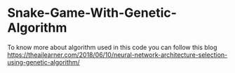 # Snake-Game-With-Genetic-Algorithm

To know more about algorithm used in this code you can follow this blog https://theailearner.com/2018/06/10/neural-network-architecture-selection-using-genetic-algorithm/
